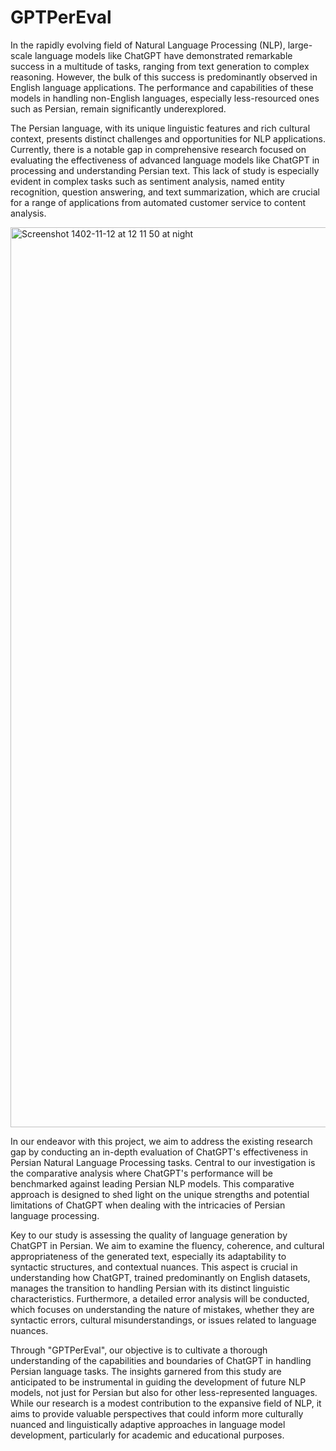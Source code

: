 # GPTPerEval

In the rapidly evolving field of Natural Language Processing (NLP), large-scale language models like ChatGPT have demonstrated remarkable success in a multitude of tasks, ranging from text generation to complex reasoning. However, the bulk of this success is predominantly observed in English language applications. The performance and capabilities of these models in handling non-English languages, especially less-resourced ones such as Persian, remain significantly underexplored.

The Persian language, with its unique linguistic features and rich cultural context, presents distinct challenges and opportunities for NLP applications. Currently, there is a notable gap in comprehensive research focused on evaluating the effectiveness of advanced language models like ChatGPT in processing and understanding Persian text. This lack of study is especially evident in complex tasks such as sentiment analysis, named entity recognition, question answering, and text summarization, which are crucial for a range of applications from automated customer service to content analysis.


<img width="1440" alt="Screenshot 1402-11-12 at 12 11 50 at night" src="https://github.com/namazifard/GPTPerEval/assets/107290809/e2c6253b-a14b-47a4-b437-3c7550734b15">


In our endeavor with this project, we aim to address the existing research gap by conducting an in-depth evaluation of ChatGPT's effectiveness in Persian Natural Language Processing tasks. Central to our investigation is the comparative analysis where ChatGPT's performance will be benchmarked against leading Persian NLP models. This comparative approach is designed to shed light on the unique strengths and potential limitations of ChatGPT when dealing with the intricacies of Persian language processing.

Key to our study is assessing the quality of language generation by ChatGPT in Persian. We aim to examine the fluency, coherence, and cultural appropriateness of the generated text, especially its adaptability to syntactic structures, and contextual nuances. This aspect is crucial in understanding how ChatGPT, trained predominantly on English datasets, manages the transition to handling Persian with its distinct linguistic characteristics. Furthermore, a detailed error analysis will be conducted, which focuses on understanding the nature of mistakes, whether they are syntactic errors, cultural misunderstandings, or issues related to language nuances.

Through "GPTPerEval", our objective is to cultivate a thorough understanding of the capabilities and boundaries of ChatGPT in handling Persian language tasks. The insights garnered from this study are anticipated to be instrumental in guiding the development of future NLP models, not just for Persian but also for other less-represented languages.  While our research is a modest contribution to the expansive field of NLP, it aims to provide valuable perspectives that could inform more culturally nuanced and linguistically adaptive approaches in language model development, particularly for academic and educational purposes.

